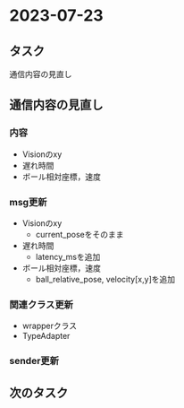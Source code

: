 # 2023-07-23

## タスク

通信内容の見直し

## 通信内容の見直し

### 内容

- Visionのxy
- 遅れ時間
- ボール相対座標，速度

### msg更新

- Visionのxy
  - current_poseをそのまま
- 遅れ時間
  - latency_msを追加
- ボール相対座標，速度
  - ball_relative_pose, velocity\[x,y\]を追加

### 関連クラス更新

- wrapperクラス
- TypeAdapter

### sender更新

## 次のタスク
